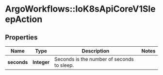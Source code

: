 # ArgoWorkflows::IoK8sApiCoreV1SleepAction

## Properties
Name | Type | Description | Notes
------------ | ------------- | ------------- | -------------
**seconds** | **Integer** | Seconds is the number of seconds to sleep. | 


